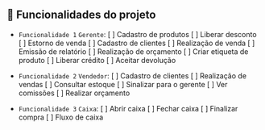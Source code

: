 ## 🔨 Funcionalidades do projeto

- `Funcionalidade 1` `Gerente`: 
    [ ] Cadastro de produtos
    [ ] Liberar desconto
    [ ] Estorno de venda
    [ ] Cadastro de clientes
    [ ] Realização de venda
    [ ] Emissão de relatório
    [ ] Realização de orçamento
    [ ] Criar etiqueta de produto
    [ ] Liberar crédito
    [ ] Aceitar devolução

- `Funcionalidade 2` `Vendedor`: 
    [ ] Cadastro de clientes
    [ ] Realização de vendas
    [ ] Consultar estoque
    [ ] Sinalizar para o gerente
    [ ] Ver comissões
    [ ] Realizar orçamento

- `Funcionalidade 3` `Caixa`: 
    [ ] Abrir caixa
    [ ] Fechar caixa
    [ ] Finalizar compra
    [ ] Fluxo de caixa